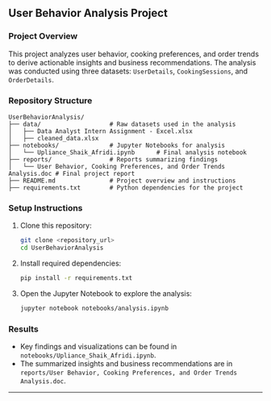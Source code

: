 ## User Behavior Analysis Project

### Project Overview
This project analyzes user behavior, cooking preferences, and order trends to derive actionable insights and business recommendations. The analysis was conducted using three datasets: `UserDetails`, `CookingSessions`, and `OrderDetails`.

### Repository Structure
```
UserBehaviorAnalysis/
├── data/                   # Raw datasets used in the analysis
│   ├── Data Analyst Intern Assignment - Excel.xlsx
│   ├── cleaned_data.xlsx
├── notebooks/              # Jupyter Notebooks for analysis
│   └── Upliance_Shaik_Afridi.ipynb      # Final analysis notebook
├── reports/                # Reports summarizing findings
│   └── User Behavior, Cooking Preferences, and Order Trends Analysis.doc # Final project report
├── README.md               # Project overview and instructions
├── requirements.txt        # Python dependencies for the project
```

### Setup Instructions
1. Clone this repository:
   ```bash
   git clone <repository_url>
   cd UserBehaviorAnalysis
   ```
2. Install required dependencies:
   ```bash
   pip install -r requirements.txt
   ```
3. Open the Jupyter Notebook to explore the analysis:
   ```bash
   jupyter notebook notebooks/analysis.ipynb
   ```

### Results
- Key findings and visualizations can be found in `notebooks/Upliance_Shaik_Afridi.ipynb`.
- The summarized insights and business recommendations are in `reports/User Behavior, Cooking Preferences, and Order Trends Analysis.doc`.

---
